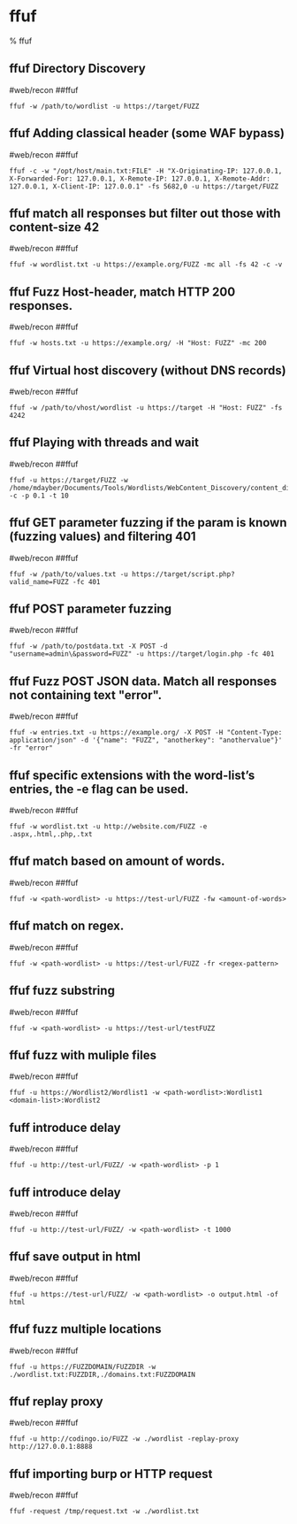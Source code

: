 # ffuf

% ffuf

## ffuf Directory Discovery
#web/recon ##ffuf
```
ffuf -w /path/to/wordlist -u https://target/FUZZ

```

## ffuf Adding classical header (some WAF bypass)
#web/recon ##ffuf
```
ffuf -c -w "/opt/host/main.txt:FILE" -H "X-Originating-IP: 127.0.0.1, X-Forwarded-For: 127.0.0.1, X-Remote-IP: 127.0.0.1, X-Remote-Addr: 127.0.0.1, X-Client-IP: 127.0.0.1" -fs 5682,0 -u https://target/FUZZ
```

## ffuf match all responses but filter out those with content-size 42
#web/recon ##ffuf
```
ffuf -w wordlist.txt -u https://example.org/FUZZ -mc all -fs 42 -c -v
```

## ffuf Fuzz Host-header, match HTTP 200 responses.
#web/recon ##ffuf
```
ffuf -w hosts.txt -u https://example.org/ -H "Host: FUZZ" -mc 200
```

## ffuf Virtual host discovery (without DNS records)
#web/recon ##ffuf
```
ffuf -w /path/to/vhost/wordlist -u https://target -H "Host: FUZZ" -fs 4242
```

## ffuf Playing with threads and wait
#web/recon ##ffuf
```
ffuf -u https://target/FUZZ -w /home/mdayber/Documents/Tools/Wordlists/WebContent_Discovery/content_discovery_4500.txt -c -p 0.1 -t 10
```

## ffuf GET parameter fuzzing if the param is known (fuzzing values) and filtering 401
#web/recon ##ffuf
```
ffuf -w /path/to/values.txt -u https://target/script.php?valid_name=FUZZ -fc 401
```

## ffuf POST parameter fuzzing
#web/recon ##ffuf
```
ffuf -w /path/to/postdata.txt -X POST -d "username=admin\&password=FUZZ" -u https://target/login.php -fc 401
```

## ffuf Fuzz POST JSON data. Match all responses not containing text "error".
#web/recon ##ffuf
```
ffuf -w entries.txt -u https://example.org/ -X POST -H "Content-Type: application/json" -d '{"name": "FUZZ", "anotherkey": "anothervalue"}' -fr "error" 
```

## ffuf specific extensions with the word-list’s entries, the -e flag can be used.
#web/recon ##ffuf
```
ffuf -w wordlist.txt -u http://website.com/FUZZ -e .aspx,.html,.php,.txt
```

##  ffuf match based on amount of words.
#web/recon ##ffuf
```
ffuf -w <path-wordlist> -u https://test-url/FUZZ -fw <amount-of-words>
```

## ffuf match on regex.
#web/recon ##ffuf
```
ffuf -w <path-wordlist> -u https://test-url/FUZZ -fr <regex-pattern>
```

## ffuf fuzz substring
#web/recon ##ffuf
```
ffuf -w <path-wordlist> -u https://test-url/testFUZZ
```

## ffuf fuzz with muliple files
#web/recon ##ffuf
```
ffuf -u https://Wordlist2/Wordlist1 -w <path-wordlist>:Wordlist1 <domain-list>:Wordlist2
```

## fuff introduce delay
#web/recon ##ffuf
```
ffuf -u http://test-url/FUZZ/ -w <path-wordlist> -p 1
```

## fuff introduce delay
#web/recon ##ffuf
```
ffuf -u http://test-url/FUZZ/ -w <path-wordlist> -t 1000
```

## ffuf save output in html
#web/recon ##ffuf
```
ffuf -u https://test-url/FUZZ/ -w <path-wordlist> -o output.html -of html
```

## ffuf fuzz multiple locations
#web/recon ##ffuf
```
ffuf -u https://FUZZDOMAIN/FUZZDIR -w ./wordlist.txt:FUZZDIR,./domains.txt:FUZZDOMAIN
```

## ffuf replay proxy
#web/recon ##ffuf
```
ffuf -u http://codingo.io/FUZZ -w ./wordlist -replay-proxy http://127.0.0.1:8888
```

## ffuf importing burp or HTTP request
#web/recon ##ffuf
```
ffuf -request /tmp/request.txt -w ./wordlist.txt
```
